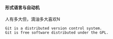 #### 形式语言与自动机



人有多大但，滴油多大喜欢N

```
Git is a distributed version control system.
Git is free software distributed under the GPL.
```